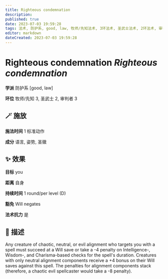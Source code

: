 ```yaml
---
title: Righteous condemnation
description: 
published: true
date: 2023-07-03 19:59:28
tags: 法术, 防护系, good, law, 牧师/先知法术, 3环法术, 圣武士法术, 2环法术, 审判者法术
editor: markdown
dateCreated: 2023-07-03 19:59:28
---
```


# **Righteous condemnation** *Righteous condemnation*

**学派** 防护系 \[good, law\] 

**环位** 牧师/先知 3, 圣武士 2, 审判者 3

## 🪄 施放

**施法时间** 1 标准动作

**成分** 语言, 姿势, 圣徽

## ✨ 效果 

**目标** you 

**距离** 自身  

**持续时间** 1 round/per level (D) 

**豁免** Will negates

**法术抗力** 是

## 📖 描述

Any creature of chaotic, neutral, or evil alignment who targets you with a spell must succeed at a Will save or take a -4 penalty on Intelligence-, Wisdom-, and Charisma-based checks for the spell's duration. Creatures with only neutral alignment components receive a +4 bonus on their Will saves against this spell. The penalties for alignment components stack (therefore, a chaotic evil spellcaster would take a -8 penalty).
    